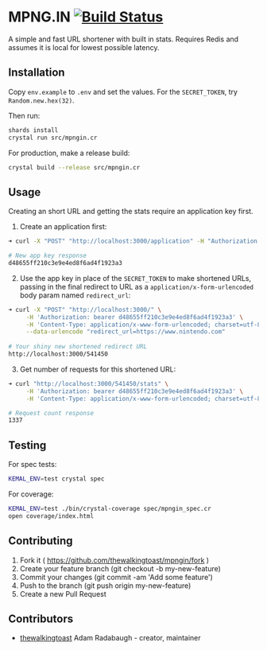 # MPNG.IN [![Build Status](https://travis-ci.org/thewalkingtoast/mpngin.svg?branch=master)](https://travis-ci.org/thewalkingtoast/mpngin)

A simple and fast URL shortener with built in stats. Requires Redis and assumes it is local for lowest possible latency.

## Installation

Copy `env.example` to `.env` and set the values. For the
`SECRET_TOKEN`, try `Random.new.hex(32)`.

Then run:
```sh
shards install
crystal run src/mpngin.cr
```

For production, make a release build:
```sh
crystal build --release src/mpngin.cr
```

## Usage

Creating an short URL and getting the stats require an application key first.

1) Create an application first:

```sh
➜ curl -X "POST" "http://localhost:3000/application" -H "Authorization: bearer <SECRET_TOKEN_HERE>"

# New app key response
d48655ff210c3e9e4ed8f6ad4f1923a3
```

2) Use the app key in place of the `SECRET_TOKEN` to make shortened URLs, passing in the final redirect to URL as a
`application/x-form-urlencoded` body param named `redirect_url`:

```sh
➜ curl -X "POST" "http://localhost:3000/" \
     -H 'Authorization: bearer d48655ff210c3e9e4ed8f6ad4f1923a3' \
     -H 'Content-Type: application/x-www-form-urlencoded; charset=utf-8' \
     --data-urlencode "redirect_url=https://www.nintendo.com"
     
# Your shiny new shortened redirect URL
http://localhost:3000/541450
```

3) Get number of requests for this shortened URL:

```sh
➜ curl "http://localhost:3000/541450/stats" \
     -H 'Authorization: bearer d48655ff210c3e9e4ed8f6ad4f1923a3' \
     -H 'Content-Type: application/x-www-form-urlencoded; charset=utf-8'

# Request count response
1337
```

## Testing

For spec tests:
```sh
KEMAL_ENV=test crystal spec
```

For coverage:
```sh
KEMAL_ENV=test ./bin/crystal-coverage spec/mpngin_spec.cr
open coverage/index.html
```

## Contributing

1. Fork it ( https://github.com/thewalkingtoast/mpngin/fork )
2. Create your feature branch (git checkout -b my-new-feature)
3. Commit your changes (git commit -am 'Add some feature')
4. Push to the branch (git push origin my-new-feature)
5. Create a new Pull Request

## Contributors

- [thewalkingtoast](https://github.com/thewalkingtoast) Adam Radabaugh - creator, maintainer
